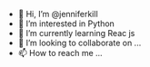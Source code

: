 - 👋 Hi, I’m @jenniferkill
- 👀 I’m interested in Python
- 🌱 I’m currently learning Reac js
- 💞️ I’m looking to collaborate on ...
- 📫 How to reach me ...

<!---
jenniferkill/jenniferkill is a ✨ special ✨ repository because its `README.md` (this file) appears on your GitHub profile.
You can click the Preview link to take a look at your changes.
--->
